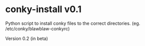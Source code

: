 # conky-install v0.1

Python script to install conky files to the correct directories. (eg.  /etc/conky/blawblaw-conkyrc)

Version 0.2 (in beta)
